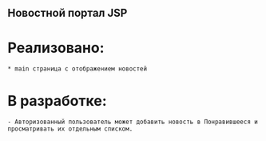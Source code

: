 ## Новостной портал **JSP**

# **Реализовано**:
```
* main страница с отображением новостей
```

# **В разработке**:
```
- Авторизованный пользователь может добавить новость в Понравившееся и просматривать их отдельным списком.
```
